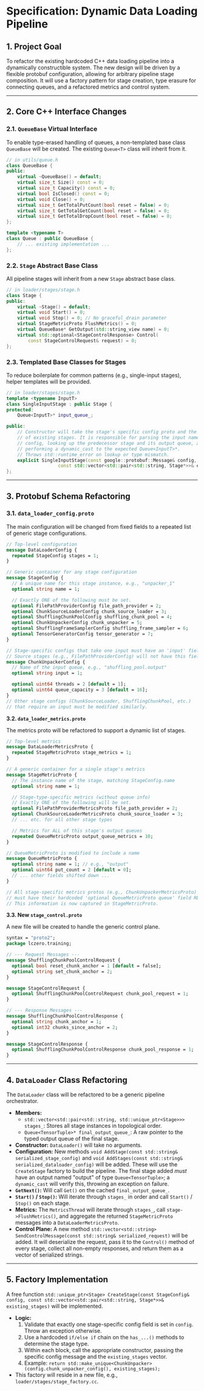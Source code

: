 # **Specification: Dynamic Data Loading Pipeline**

## **1. Project Goal**

To refactor the existing hardcoded C++ data loading pipeline into a dynamically constructible system. The new design will be driven by a flexible protobuf configuration, allowing for arbitrary pipeline stage composition. It will use a factory pattern for stage creation, type erasure for connecting queues, and a refactored metrics and control system.

---

## **2. Core C++ Interface Changes**

### **2.1. `QueueBase` Virtual Interface**

To enable type-erased handling of queues, a non-templated base class `QueueBase` will be created. The existing `Queue<T>` class will inherit from it.

```cpp
// in utils/queue.h
class QueueBase {
public:
    virtual ~QueueBase() = default;
    virtual size_t Size() const = 0;
    virtual size_t Capacity() const = 0;
    virtual bool IsClosed() const = 0;
    virtual void Close() = 0;
    virtual size_t GetTotalPutCount(bool reset = false) = 0;
    virtual size_t GetTotalGetCount(bool reset = false) = 0;
    virtual size_t GetTotalDropCount(bool reset = false) = 0;
};

template <typename T>
class Queue : public QueueBase {
    // ... existing implementation ...
};
```

### **2.2. `Stage` Abstract Base Class**

All pipeline stages will inherit from a new `Stage` abstract base class.

```cpp
// in loader/stages/stage.h
class Stage {
public:
    virtual ~Stage() = default;
    virtual void Start() = 0;
    virtual void Stop() = 0; // No graceful_drain parameter
    virtual StageMetricProto FlushMetrics() = 0;
    virtual QueueBase* GetOutput(std::string_view name) = 0;
    virtual std::optional<StageControlResponse> Control(
        const StageControlRequest& request) = 0;
};
```

### **2.3. Templated Base Classes for Stages**

To reduce boilerplate for common patterns (e.g., single-input stages), helper templates will be provided.

```cpp
// in loader/stages/stage.h
template <typename InputT>
class SingleInputStage : public Stage {
protected:
    Queue<InputT>* input_queue_;

public:
    // Constructor will take the stage's specific config proto and the vector
    // of existing stages. It is responsible for parsing the input name from the
    // config, looking up the predecessor stage and its output queue, and
    // performing a dynamic_cast to the expected Queue<InputT>*.
    // Throws std::runtime_error on lookup or type mismatch.
    explicit SingleInputStage(const google::protobuf::Message& config,
                   const std::vector<std::pair<std::string, Stage*>>& existing_stages);
};
```

---

## **3. Protobuf Schema Refactoring**

### **3.1. `data_loader_config.proto`**

The main configuration will be changed from fixed fields to a repeated list of generic stage configurations.

```proto
// Top-level configuration
message DataLoaderConfig {
  repeated StageConfig stages = 1;
}

// Generic container for any stage configuration
message StageConfig {
  // A unique name for this stage instance, e.g., "unpacker_1"
  optional string name = 1;

  // Exactly ONE of the following must be set.
  optional FilePathProviderConfig file_path_provider = 2;
  optional ChunkSourceLoaderConfig chunk_source_loader = 3;
  optional ShufflingChunkPoolConfig shuffling_chunk_pool = 4;
  optional ChunkUnpackerConfig chunk_unpacker = 5;
  optional ShufflingFrameSamplerConfig shuffling_frame_sampler = 6;
  optional TensorGeneratorConfig tensor_generator = 7;
}

// Stage-specific configs that take one input must have an 'input' field.
// Source stages (e.g., FilePathProviderConfig) will not have this field.
message ChunkUnpackerConfig {
  // Name of the input queue, e.g., "shuffling_pool.output"
  optional string input = 1;

  optional uint64 threads = 2 [default = 1];
  optional uint64 queue_capacity = 3 [default = 16];
}
// Other stage configs (ChunkSourceLoader, ShufflingChunkPool, etc.)
// that require an input must be modified similarly.
```

**3.2. `data_loader_metrics.proto`**

The metrics proto will be refactored to support a dynamic list of stages.

```proto
// Top-level metrics
message DataLoaderMetricsProto {
  repeated StageMetricProto stage_metrics = 1;
}

// A generic container for a single stage's metrics
message StageMetricProto {
  // The instance name of the stage, matching StageConfig.name
  optional string name = 1;

  // Stage-type-specific metrics (without queue info)
  // Exactly ONE of the following will be set.
  optional FilePathProviderMetricsProto file_path_provider = 2;
  optional ChunkSourceLoaderMetricsProto chunk_source_loader = 3;
  // ... etc. for all other stage types

  // Metrics for ALL of this stage's output queues
  repeated QueueMetricProto output_queue_metrics = 10;
}

// QueueMetricProto is modified to include a name
message QueueMetricProto {
  optional string name = 1; // e.g., "output"
  optional uint64 put_count = 2 [default = 0];
  // ... other fields shifted down ...
}

// All stage-specific metrics protos (e.g., ChunkUnpackerMetricsProto)
// must have their hardcoded 'optional QueueMetricProto queue' field REMOVED.
// This information is now captured in StageMetricProto.
```

**3.3. New `stage_control.proto`**

A new file will be created to handle the generic control plane.

```proto
syntax = "proto2";
package lczero.training;

// --- Request Messages ---
message ShufflingChunkPoolControlRequest {
  optional bool reset_chunk_anchor = 1 [default = false];
  optional string set_chunk_anchor = 2;
}

message StageControlRequest {
  optional ShufflingChunkPoolControlRequest chunk_pool_request = 1;
}

// --- Response Messages ---
message ShufflingChunkPoolControlResponse {
  optional string chunk_anchor = 1;
  optional int32 chunks_since_anchor = 2;
}

message StageControlResponse {
  optional ShufflingChunkPoolControlResponse chunk_pool_response = 1;
}
```

---

## **4. `DataLoader` Class Refactoring**

The `DataLoader` class will be refactored to be a generic pipeline orchestrator.

*   **Members:**
    *   `std::vector<std::pair<std::string, std::unique_ptr<Stage>>> stages_`: Stores all stage instances in topological order.
    *   `Queue<TensorTuple>* final_output_queue_`: A raw pointer to the typed output queue of the final stage.
*   **Constructor:** `DataLoader()` will take no arguments.
*   **Configuration:** New methods `void AddStage(const std::string& serialized_stage_config)` and `void AddStages(const std::string& serialized_dataloader_config)` will be added. These will use the `CreateStage` factory to build the pipeline. The final stage added *must* have an output named "output" of type `Queue<TensorTuple>`; a `dynamic_cast` will verify this, throwing an exception on failure.
*   **`GetNext()`:** Will call `Get()` on the cached `final_output_queue_`.
*   **`Start()` / `Stop()`:** Will iterate through `stages_` in order and call `Start()` / `Stop()` on each stage.
*   **Metrics:** The `MetricsThread` will iterate through `stages_`, call `stage->FlushMetrics()`, and aggregate the returned `StageMetricProto` messages into a `DataLoaderMetricsProto`.
*   **Control Plane:** A new method `std::vector<std::string> SendControlMessage(const std::string& serialized_request)` will be added. It will deserialize the request, pass it to the `Control()` method of every stage, collect all non-empty responses, and return them as a vector of serialized strings.

---

## **5. Factory Implementation**

A free function `std::unique_ptr<Stage> CreateStage(const StageConfig& config, const std::vector<std::pair<std::string, Stage*>>& existing_stages)` will be implemented.

*   **Logic:**
    1.  Validate that exactly one stage-specific config field is set in `config`. Throw an exception otherwise.
    2.  Use a hardcoded `if/else if` chain on the `has_...()` methods to determine the stage type.
    3.  Within each block, call the appropriate constructor, passing the specific config message and the `existing_stages` vector.
    4.  Example: `return std::make_unique<ChunkUnpacker>(config.chunk_unpacker_config(), existing_stages);`
*   This factory will reside in a new file, e.g., `loader/stages/stage_factory.cc`.